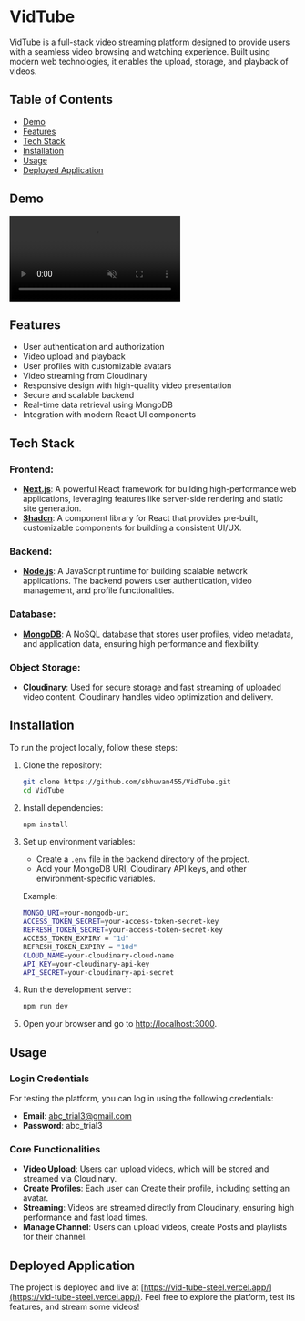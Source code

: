 
# VidTube

VidTube is a full-stack video streaming platform designed to provide users with a seamless video browsing and watching experience. Built using modern web technologies, it enables the upload, storage, and playback of videos.

## Table of Contents
- [Demo](#demo)
- [Features](#features)
- [Tech Stack](#tech-stack)
- [Installation](#installation)
- [Usage](#usage)
- [Deployed Application](#deployed-application)

## Demo
<video src="https://github.com/user-attachments/assets/810699c6-cb1b-4e11-996d-3e8f0612c40a" controls="controls" muted="muted" playsinline="playsinline"></video>

## Features
- User authentication and authorization
- Video upload and playback
- User profiles with customizable avatars
- Video streaming from Cloudinary
- Responsive design with high-quality video presentation
- Secure and scalable backend
- Real-time data retrieval using MongoDB
- Integration with modern React UI components

## Tech Stack

### Frontend:
- **[Next.js](https://nextjs.org/)**: A powerful React framework for building high-performance web applications, leveraging features like server-side rendering and static site generation.
- **[Shadcn](https://ui.shadcn.com/)**: A component library for React that provides pre-built, customizable components for building a consistent UI/UX.
  
### Backend:
- **[Node.js](https://nodejs.org/)**: A JavaScript runtime for building scalable network applications. The backend powers user authentication, video management, and profile functionalities.

### Database:
- **[MongoDB](https://www.mongodb.com/)**: A NoSQL database that stores user profiles, video metadata, and application data, ensuring high performance and flexibility.

### Object Storage:
- **[Cloudinary](https://cloudinary.com/)**: Used for secure storage and fast streaming of uploaded video content. Cloudinary handles video optimization and delivery.

## Installation

To run the project locally, follow these steps:

1. Clone the repository:
   ```bash
   git clone https://github.com/sbhuvan455/VidTube.git
   cd VidTube
   ```

2. Install dependencies:
   ```bash
   npm install
   ```

3. Set up environment variables:
   - Create a `.env` file in the backend directory of the project.
   - Add your MongoDB URI, Cloudinary API keys, and other environment-specific variables.

   Example:
   ```bash
   MONGO_URI=your-mongodb-uri
   ACCESS_TOKEN_SECRET=your-access-token-secret-key
   REFRESH_TOKEN_SECRET=your-access-token-secret-key
   ACCESS_TOKEN_EXPIRY = "1d"
   REFRESH_TOKEN_EXPIRY = "10d"
   CLOUD_NAME=your-cloudinary-cloud-name
   API_KEY=your-cloudinary-api-key
   API_SECRET=your-cloudinary-api-secret
   ```

4. Run the development server:
   ```bash
   npm run dev
   ```

5. Open your browser and go to [http://localhost:3000](http://localhost:3000).

## Usage

### Login Credentials
For testing the platform, you can log in using the following credentials:
- **Email**: abc_trial3@gmail.com
- **Password**: abc_trial3

### Core Functionalities
- **Video Upload**: Users can upload videos, which will be stored and streamed via Cloudinary.
- **Create Profiles**: Each user can Create their profile, including setting an avatar.
- **Streaming**: Videos are streamed directly from Cloudinary, ensuring high performance and fast load times.
- **Manage Channel**: Users can upload videos, create Posts and playlists for their channel.


## Deployed Application
The project is deployed and live at [https://vid-tube-steel.vercel.app/](https://vid-tube-steel.vercel.app/). Feel free to explore the platform, test its features, and stream some videos!
